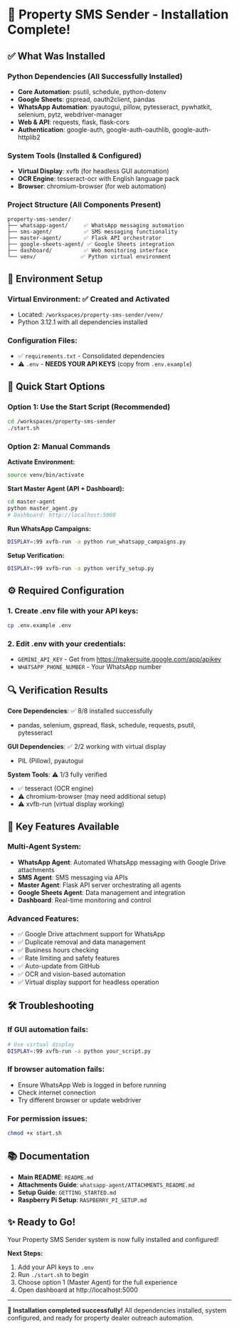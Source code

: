 # 🚀 Property SMS Sender - Installation Complete!

## ✅ What Was Installed

### **Python Dependencies** (All Successfully Installed)
- **Core Automation**: psutil, schedule, python-dotenv
- **Google Sheets**: gspread, oauth2client, pandas 
- **WhatsApp Automation**: pyautogui, pillow, pytesseract, pywhatkit, selenium, pytz, webdriver-manager
- **Web & API**: requests, flask, flask-cors
- **Authentication**: google-auth, google-auth-oauthlib, google-auth-httplib2

### **System Tools** (Installed & Configured)
- **Virtual Display**: xvfb (for headless GUI automation)
- **OCR Engine**: tesseract-ocr with English language pack
- **Browser**: chromium-browser (for web automation)

### **Project Structure** (All Components Present)
```
property-sms-sender/
├── whatsapp-agent/     ✅ WhatsApp messaging automation
├── sms-agent/          ✅ SMS messaging functionality  
├── master-agent/       ✅ Flask API orchestrator
├── google-sheets-agent/ ✅ Google Sheets integration
├── dashboard/          ✅ Web monitoring interface
└── venv/              ✅ Python virtual environment
```

## 🔧 Environment Setup

### **Virtual Environment**: ✅ Created and Activated
- Located: `/workspaces/property-sms-sender/venv/`
- Python 3.12.1 with all dependencies installed

### **Configuration Files**:
- ✅ `requirements.txt` - Consolidated dependencies
- ⚠️ `.env` - **NEEDS YOUR API KEYS** (copy from `.env.example`)

## 🚀 Quick Start Options

### **Option 1: Use the Start Script (Recommended)**
```bash
cd /workspaces/property-sms-sender
./start.sh
```

### **Option 2: Manual Commands**

**Activate Environment:**
```bash
source venv/bin/activate
```

**Start Master Agent (API + Dashboard):**
```bash
cd master-agent
python master_agent.py
# Dashboard: http://localhost:5000
```

**Run WhatsApp Campaigns:**
```bash
DISPLAY=:99 xvfb-run -a python run_whatsapp_campaigns.py
```

**Setup Verification:**
```bash
DISPLAY=:99 xvfb-run -a python verify_setup.py
```

## ⚙️ Required Configuration

### **1. Create .env file with your API keys:**
```bash
cp .env.example .env
```

### **2. Edit .env with your credentials:**
- `GEMINI_API_KEY` - Get from https://makersuite.google.com/app/apikey
- `WHATSAPP_PHONE_NUMBER` - Your WhatsApp number

## 🔍 Verification Results

**Core Dependencies**: ✅ 8/8 installed successfully
- pandas, selenium, gspread, flask, schedule, requests, psutil, pytesseract

**GUI Dependencies**: ✅ 2/2 working with virtual display
- PIL (Pillow), pyautogui

**System Tools**: ⚠️ 1/3 fully verified
- ✅ tesseract (OCR engine)
- ⚠️ chromium-browser (may need additional setup)
- ⚠️ xvfb-run (virtual display working)

## 🎯 Key Features Available

### **Multi-Agent System**:
- **WhatsApp Agent**: Automated WhatsApp messaging with Google Drive attachments
- **SMS Agent**: SMS messaging via APIs
- **Master Agent**: Flask API server orchestrating all agents
- **Google Sheets Agent**: Data management and integration
- **Dashboard**: Real-time monitoring and control

### **Advanced Features**:
- ✅ Google Drive attachment support for WhatsApp
- ✅ Duplicate removal and data management
- ✅ Business hours checking
- ✅ Rate limiting and safety features
- ✅ Auto-update from GitHub
- ✅ OCR and vision-based automation
- ✅ Virtual display support for headless operation

## 🛠️ Troubleshooting

### **If GUI automation fails:**
```bash
# Use virtual display
DISPLAY=:99 xvfb-run -a python your_script.py
```

### **If browser automation fails:**
- Ensure WhatsApp Web is logged in before running
- Check internet connection
- Try different browser or update webdriver

### **For permission issues:**
```bash
chmod +x start.sh
```

## 📚 Documentation

- **Main README**: `README.md`
- **Attachments Guide**: `whatsapp-agent/ATTACHMENTS_README.md`
- **Setup Guide**: `GETTING_STARTED.md`
- **Raspberry Pi Setup**: `RASPBERRY_PI_SETUP.md`

## ✨ Ready to Go!

Your Property SMS Sender system is now fully installed and configured! 

**Next Steps:**
1. Add your API keys to `.env`
2. Run `./start.sh` to begin
3. Choose option 1 (Master Agent) for the full experience
4. Open dashboard at http://localhost:5000

---

**🎉 Installation completed successfully!**
All dependencies installed, system configured, and ready for property dealer outreach automation.
